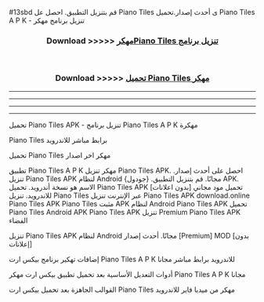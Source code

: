 #13sbd قم بتنزيل التطبيق. احصل عل Piano Tiles  ى أحدث إصدار.تحميل Piano Tiles  A P K - تنزيل برنامج مهكر



<div align="center">
<h3>Download >>>>> <a href="https://ar-sites.web.app/?ar= Piano Tiles ">مهكرPiano Tiles  تنزيل برنامج</a></h3><br>

<h3>Download >>>>> <a href="https://ar-sites.web.app/?ar= Piano Tiles ">تحميل Piano Tiles  مهكر</a></h3>
</div>


----------------------------------------------------------

----------------------------------------------------------

----------------------------------------------------------

----------------------------------------------------------


تحميل Piano Tiles  APK - تنزيل برنامج Piano Tiles  A P K مهكرة

Piano Tiles  برابط مباشر للاندرويد

تحميل Piano Tiles  مهكر اخر اصدار

تطبيق Piano Tiles  A P K مهكر
تنزيل Piano Tiles  APK. احصل على أحدث إصدار.
تنزيل Piano Tiles  APK لنظام Android مجانًا.
قم بتنزيل التطبيق. {جودول} APK. الاسم هو نسخة أندرويد.
تحميل Piano Tiles  APK [بدون اعلانات]
تحميل مود مجاني للاندرويد.
تنزيل Piano Tiles  عبر الإنترنت
تنزيل Piano Tiles  APK
download.online Piano Tiles  APK
Piano Tiles  مثبت APK لنظام Android
Piano Tiles  APK
تحميل Piano Tiles  Android APK
Piano Tiles  APK تنزيل Premium
Piano Tiles  APK الفضاء

تنزيل Piano Tiles  APK لنظام Android مجانًا. أحدث إصدار [Premium] MOD [بدون إعلانات]

إضافات تهكير برنامج بيكس ارت Piano Tiles  A P K للاندرويد برابط مباشر مجانا

أدوات التعديل الأساسية بعد تحميل تطبيق بيكس ارت مهكر Piano Tiles  A P K مجانا

القوالب الجاهزة بعد تحميل بيكس ارت Piano Tiles  مهكر من ميديا فاير للاندرويد



